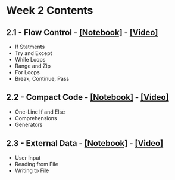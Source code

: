 # Week 2 Contents

## 2.1 - Flow Control - [[Notebook]](Week2_Notebooks/PyQM_2.1_Flow_Control.ipynb) - [[Video]](https://youtu.be/6IUQ12mOb1A)

- If Statments
- Try and Except
- While Loops
- Range and Zip
- For Loops
- Break, Continue, Pass


## 2.2 - Compact Code - [[Notebook]](Week2_Notebooks/PyQM_2.2_Compact_Code.ipynb) - [[Video]](https://youtu.be/JBFc9V6BcNY)

- One-Line If and Else
- Comprehensions
- Generators

## 2.3 - External Data - [[Notebook]](Week2_Notebooks/PyQM_2.3_External_Data.ipynb) - [[Video]](https://youtu.be/Pjl23pFmk_w)
- User Input
- Reading from File
- Writing to File
